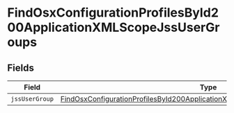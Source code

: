 # FindOsxConfigurationProfilesById200ApplicationXMLScopeJssUserGroups


## Fields

| Field                                                                                                                                                                                         | Type                                                                                                                                                                                          | Required                                                                                                                                                                                      | Description                                                                                                                                                                                   |
| --------------------------------------------------------------------------------------------------------------------------------------------------------------------------------------------- | --------------------------------------------------------------------------------------------------------------------------------------------------------------------------------------------- | --------------------------------------------------------------------------------------------------------------------------------------------------------------------------------------------- | --------------------------------------------------------------------------------------------------------------------------------------------------------------------------------------------- |
| `jssUserGroup`                                                                                                                                                                                | [FindOsxConfigurationProfilesById200ApplicationXMLScopeJssUserGroupsJssUserGroup](../../models/operations/findosxconfigurationprofilesbyid200applicationxmlscopejssusergroupsjssusergroup.md) | :heavy_minus_sign:                                                                                                                                                                            | N/A                                                                                                                                                                                           |